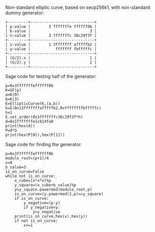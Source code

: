 Non-standard elliptic curve, based on secp256k1, with non-standard dummy generator:
```
+---------+----------------------------+
| p-value |        3 fffffffe ffffff0b |
| b-value |                          3 |
| n-value |        3 fffffffc 38c29f3f |
+---------+----------------------------+
| x-value |        1 3fffffff afffffb2 |
| y-value |           fffffff fbfffffc |
+---------+----------------------------+
| (G/2).x |                          1 |
| (G/2).y |                          2 |
+---------+----------------------------+
```
Sage code for testing half of the generator:
```
p=0x3fffffffeffffff0b
K=GF(p)
a=K(0)
b=K(3)
E=EllipticCurve(K,(a,b))
G=E(0x13fffffffafffffb2,0xffffffffbfffffc)
h=1
E.set_order(0x3fffffffc38c29f3f*h)
d=0x1fffffffe1c614fa0
print(hex(d))
P=d*G
print(hex(P[0]),hex(P[1]))
```
Sage code for finding the generator:
```
p=0x3fffffffeffffff0b
modulo_root=(p+1)/4
x=0
b_value=3
is_on_curve=False
while not is_on_curve:
    x_cube=(x*x*x)%p
    y_square=(x_cube+b_value)%p
    y=y_square.powermod(modulo_root,p)
    is_on_curve=(y.powermod(2,p)==y_square)
    if is_on_curve:
        y_negative=(p-y)
        if y_negative<y:
            y=y_negative
    print(is_on_curve,hex(x),hex(y))
    if not is_on_curve:
        x+=1
```

